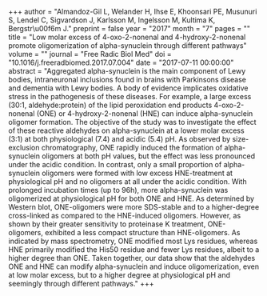 +++
author = "Almandoz-Gil L, Welander H, Ihse E, Khoonsari PE, Musunuri S, Lendel C, Sigvardson J, Karlsson M, Ingelsson M, Kultima K, Bergstr\u00f6m J."
preprint = false
year = "2017"
month = "7"
pages = ""
title = "Low molar excess of 4-oxo-2-nonenal and 4-hydroxy-2-nonenal promote oligomerization of alpha-synuclein through different pathways"
volume = ""
journal = "Free Radic Biol Med"
doi = "10.1016/j.freeradbiomed.2017.07.004"
date = "2017-07-11 00:00:00"
abstract = "Aggregated alpha-synuclein is the main component of Lewy bodies, intraneuronal inclusions found in brains with Parkinsons disease and dementia with Lewy bodies. A body of evidence implicates oxidative stress in the pathogenesis of these diseases. For example, a large excess (30:1, aldehyde:protein) of the lipid peroxidation end products 4-oxo-2-nonenal (ONE) or 4-hydroxy-2-nonenal (HNE) can induce alpha-synuclein oligomer formation. The objective of the study was to investigate the effect of these reactive aldehydes on alpha-synuclein at a lower molar excess (3:1) at both physiological (7.4) and acidic (5.4) pH. As observed by size-exclusion chromatography, ONE rapidly induced the formation of alpha-synuclein oligomers at both pH values, but the effect was less pronounced under the acidic condition. In contrast, only a small proportion of alpha-synuclein oligomers were formed with low excess HNE-treatment at physiological pH and no oligomers at all under the acidic condition. With prolonged incubation times (up to 96h), more alpha-synuclein was oligomerized at physiological pH for both ONE and HNE. As determined by Western blot, ONE-oligomers were more SDS-stable and to a higher-degree cross-linked as compared to the HNE-induced oligomers. However, as shown by their greater sensitivity to proteinase K treatment, ONE-oligomers, exhibited a less compact structure than HNE-oligomers. As indicated by mass spectrometry, ONE modified most Lys residues, whereas HNE primarily modified the His50 residue and fewer Lys residues, albeit to a higher degree than ONE. Taken together, our data show that the aldehydes ONE and HNE can modify alpha-synuclein and induce oligomerization, even at low molar excess, but to a higher degree at physiological pH and seemingly through different pathways."
+++

